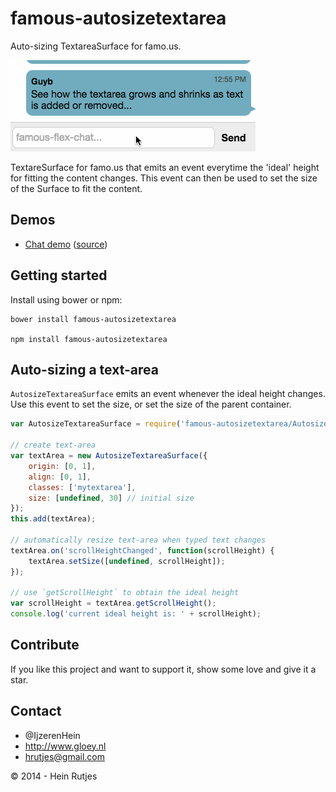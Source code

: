 famous-autosizetextarea
==========

Auto-sizing TextareaSurface for famo.us.

![Screenshot](screenshot.gif)

TextareSurface for famo.us that emits an event everytime the 'ideal' height for fitting the
content changes. This event can then be used to set the size of the Surface to fit the content.

## Demos

- [Chat demo](https://rawgit.com/IjzerenHein/famous-flex-chat/master/dist/index.html) ([source](https://github.com/IjzerenHein/famous-flex-chat))


## Getting started

Install using bower or npm:

	bower install famous-autosizetextarea

	npm install famous-autosizetextarea


## Auto-sizing a text-area

`AutosizeTextareaSurface` emits an event whenever the ideal height changes. Use this
event to set the size, or set the size of the parent container.

```javascript
var AutosizeTextareaSurface = require('famous-autosizetextarea/AutosizeTextareaSurface');

// create text-area
var textArea = new AutosizeTextareaSurface({
	origin: [0, 1],
	align: [0, 1],
	classes: ['mytextarea'],
	size: [undefined, 30] // initial size
});
this.add(textArea);

// automatically resize text-area when typed text changes
textArea.on('scrollHeightChanged', function(scrollHeight) {
	textArea.setSize([undefined, scrollHeight]);
});

// use `getScrollHeight` to obtain the ideal height
var scrollHeight = textArea.getScrollHeight();
console.log('current ideal height is: ' + scrollHeight);
```


## Contribute

If you like this project and want to support it, show some love
and give it a star.


## Contact
- 	@IjzerenHein
- 	http://www.gloey.nl
- 	hrutjes@gmail.com

© 2014 - Hein Rutjes
